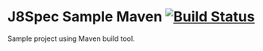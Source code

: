 J8Spec Sample Maven [![Build Status](https://travis-ci.org/j8spec/j8spec-sample-maven.svg?branch=master)](https://travis-ci.org/j8spec/j8spec-sample-maven)
===================

Sample project using Maven build tool.
